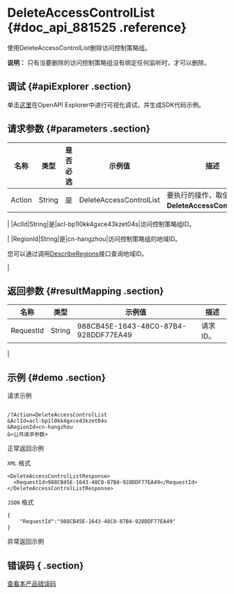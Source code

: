 # DeleteAccessControlList {#doc_api_881525 .reference}

使用DeleteAccessControlList删除访问控制策略组。

**说明：** 只有当要删除的访问控制策略组没有绑定任何监听时，才可以删除。

## 调试 {#apiExplorer .section}

单击[这里](https://api.aliyun.com/#product=Slb&api=DeleteAccessControlList)在OpenAPI Explorer中进行可视化调试，并生成SDK代码示例。

## 请求参数 {#parameters .section}

|名称|类型|是否必选|示例值|描述|
|--|--|----|---|--|
|Action|String|是|DeleteAccessControlList|要执行的操作，取值：**DeleteAccessControlList**。

 |
|AclId|String|是|acl-bp1l0kk4gxce43kzet04s|访问控制策略组ID。

 |
|RegionId|String|是|cn-hangzhou|访问控制策略组的地域ID。

 您可以通过调用[DescribeRegions](~~27584~~)接口查询地域ID。

 |

## 返回参数 {#resultMapping .section}

|名称|类型|示例值|描述|
|--|--|---|--|
|RequestId|String|988CB45E-1643-48C0-87B4-928DDF77EA49|请求ID。

 |

## 示例 {#demo .section}

请求示例

``` {#request_demo}

/?Action=DeleteAccessControlList
&AclId=acl-bp1l0kk4gxce43kzet04s
&RegionId=cn-hangzhou
&<公共请求参数>

```

正常返回示例

`XML` 格式

``` {#xml_return_success_demo}
<DeleteAccessControlListResponse>
  <RequestId>988CB45E-1643-48C0-87B4-928DDF77EA49</RequestId>
</DeleteAccessControlListResponse>

```

`JSON` 格式

``` {#json_return_success_demo}
{
	"RequestId":"988CB45E-1643-48C0-87B4-928DDF77EA49"
}
```

异常返回示例

## 错误码 { .section}

[查看本产品错误码](https://error-center.aliyun.com/status/product/Slb)

